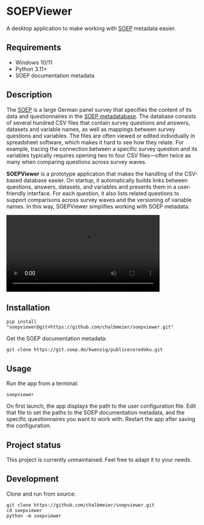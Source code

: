 # SOEPViewer

A desktop application to make working with [SOEP](https://www.diw.de/en/diw_01.c.615551.en/research_infrastructure__socio-economic_panel__soep.html) metadata easier.  

## Requirements

- Windows 10/11
- Python 3.11+
- SOEP documentation metadata

## Description

The [SOEP](https://www.diw.de/en/diw_01.c.615551.en/research_infrastructure__socio-economic_panel__soep.html) is a large German panel survey that specifies the content of its data and questionnaires in the [SOEP metadatabase](https://git.soep.de/kwenzig/publicecoredoku). The database consists of several hundred CSV files that contain survey questions and answers, datasets and variable names, as well as mappings between survey questions and variables. The files are often viewed or edited individually in spreadsheet software, which makes it hard to see how they relate. For example, tracing the connection between a specific survey question and its variables typically requires opening two to four CSV files—often twice as many when comparing questions across survey waves.

**SOEPViewer** is a prototype application that makes the handling of the CSV-based database easier. On startup, it automatically builds links between questions, answers, datasets, and variables and presents them in a user-friendly interface. For each question, it also lists related questions to support comparisons across survey waves and the versioning of variable names. In this way, SOEPViewer simplifies working with SOEP metadata.

<video controls width="400" src="https://github.com/user-attachments/assets/f0be631a-50a8-49ff-bfa5-dbb91a2b706b">
</video>

## Installation

```console
pip install "soepviewer@git+https://github.com/chalbmeier/soepviewer.git"
```

Get the SOEP documentation metadata:
```console
git clone https://git.soep.de/kwenzig/publicecoredoku.git
```

## Usage
Run the app from a terminal:

```console
soepviewer
```

On first launch, the app displays the path to the user configuration file. Edit that file to set the paths to 
the SOEP documentation metadata, and the specific questionnaires you want to work with. Restart the app after saving the configuration.

## Project status

This project is currently unmaintained. Feel free to adapt it to your needs.

## Development

Clone and run from source:
```console
git clone https://github.com/chalbmeier/soepviewer.git
cd soepviewer
python -m soepviewer
```
